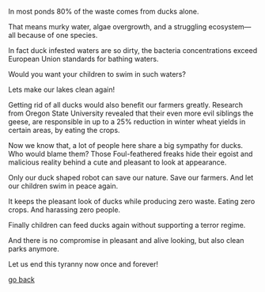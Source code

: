 In most ponds 80% of the waste comes from ducks alone.

That means murky water, algae overgrowth, and a struggling ecosystem—all because of one species.

In fact duck infested waters are so dirty, the bacteria concentrations exceed European Union standards for bathing waters.

Would you want your children to swim in such waters?

Lets make our lakes clean again!

Getting rid of all ducks would also benefit our farmers greatly.
Research from Oregon State University revealed that their even more evil siblings the geese, are responsible in up to a 25% reduction in winter wheat yields in certain areas, by eating the crops.

Now we know that, a lot of people here share a big sympathy for ducks. Who would blame them? Those Foul-feathered freaks hide their egoist and malicious reality behind a cute and pleasant to look at appearance.

Only our duck shaped robot can save our nature.
Save our farmers.
And let our children swim in peace again.

It keeps the pleasant look of ducks while producing zero waste.
Eating zero crops.
And harassing zero people.

Finally children can feed ducks again without supporting a terror regime.

And there is no compromise in pleasant and alive looking, but also clean parks anymore.

Let us end this tyranny now once and forever!

[go back](/doc/PersonalDevelopmentPlan.md)